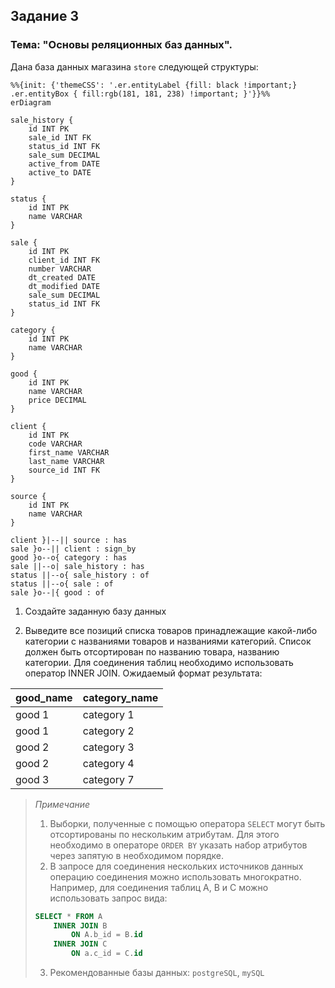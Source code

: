 ## Задание 3

### Тема: "Основы реляционных баз данных".

Дана база данных магазина `store` следующей структуры:

```mermaid
%%{init: {'themeCSS': '.er.entityLabel {fill: black !important;} .er.entityBox { fill:rgb(181, 181, 238) !important; }'}}%%
erDiagram

sale_history {
    id INT PK
    sale_id INT FK
    status_id INT FK
    sale_sum DECIMAL 
    active_from DATE
    active_to DATE
}

status {
    id INT PK
    name VARCHAR
}

sale {
    id INT PK
    client_id INT FK
    number VARCHAR
    dt_created DATE
    dt_modified DATE
    sale_sum DECIMAL
    status_id INT FK
}

category {
    id INT PK
    name VARCHAR
}

good {
    id INT PK
    name VARCHAR
    price DECIMAL
}

client {
    id INT PK
    code VARCHAR
    first_name VARCHAR
    last_name VARCHAR
    source_id INT FK
}

source {
    id INT PK
    name VARCHAR
}

client }|--|| source : has
sale }o--|| client : sign_by
good }o--o{ category : has
sale ||--o| sale_history : has
status ||--o{ sale_history : of
status ||--o{ sale : of
sale }o--|{ good : of
```

1. Создайте заданную базу данных

2. Выведите все позиций списка товаров принадлежащие какой-либо категории с названиями товаров и названиями категорий. Список должен быть отсортирован по названию товара, названию категории. Для соединения таблиц необходимо использовать оператор INNER JOIN. Ожидаемый формат результата:


| good_name | category_name |
| -         | -             |
| good 1    | category 1    |
| good 1    | category 2    |
| good 2    | category 3    |
| good 2    | category 4    |
| good 3    | category 7    |


> *Примечание*  
> 1. Выборки, полученные с помощью оператора `SELECT` могут быть отсортированы по нескольким атрибутам. Для этого необходимо в операторе `ORDER BY` указать набор атрибутов через запятую в необходимом порядке.
> 1. В запросе для соединения нескольких источников данных операцию соединения можно использовать многократно. Например, для соединения таблиц A, B и C можно использовать запрос вида:
> 
> ``` SQL
> SELECT * FROM A
>     INNER JOIN B
>         ON A.b_id = B.id
>     INNER JOIN C
>         ON a.c_id = C.id
> ```
> 3. Рекомендованные базы данных: `postgreSQL`, `mySQL`
